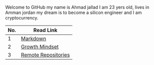 Welcome to GitHub my name is Ahmad jallad I am 23 yers old, lives in Amman jordan my dream is to become a silicon engineer and I am cryptocurrency.

|No. | Read Link|
|----|----------|
1 | [Markdown](https://ahmadjlallad.github.io/reading-notes/Markdown)
2 | [Growth Mindset](https://ahmadjlallad.github.io/reading-notes/growth%20mindset)
3 | [Remote Repositories](https://ahmadjlallad.github.io/reading-notes/Read:02%20-Revisions%20and%20the%20Cloud)


